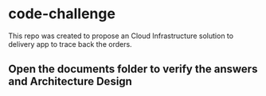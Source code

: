 # code-challenge
This repo was created to propose an Cloud Infrastructure solution to delivery app to trace back the orders.

## Open the documents folder to verify the answers and Architecture Design 
